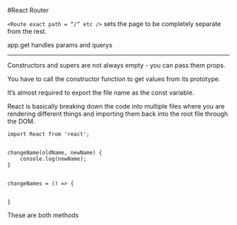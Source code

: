 #React Router

`<Route exact path = “/” etc />` sets the page to be completely separate from the rest.

app.get handles params and querys

---

Constructors and supers are not always empty - you can pass them props.

You have to call the constructor function to get values from its prototype.

It’s almost required to export the file name as the const variable.

React is basically breaking down the code into multiple files where you are rendering different things and importing them back into the root file through the DOM.

```JS
import React from 'react';


changeName(oldName, newName) {
    console.log(newName);
}


changeNames = () => {


}
```

These are both methods